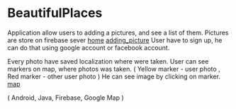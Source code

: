 # BeautifulPlaces

Application allow users to adding a pictures, and see a list of them. Pictures are store on firebase sever
[home](https://user-images.githubusercontent.com/59020684/71093137-e21d1300-21a8-11ea-853d-f5f01fafc6d3.PNG)
[adding_picture](https://user-images.githubusercontent.com/59020684/71093140-e2b5a980-21a8-11ea-9443-c6a97354dac8.PNG)
User have to sign up, he can do that using google account or facebook account.

Every photo have saved localization where were taken.
User can see markers on map, where photos was taken. ( Yellow marker - user photo , Red marker - other user photo ) 
He can see image by clicking on marker.
[map](https://user-images.githubusercontent.com/59020684/71093139-e2b5a980-21a8-11ea-864f-752f77a05b88.PNG)

( Android, Java, Firebase, Google Map )

